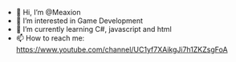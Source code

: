 - 👋 Hi, I’m @Meaxion
- 👀 I’m interested in Game Development
- 🌱 I’m currently learning C#, javascript and html
- 📫 How to reach me: https://www.youtube.com/channel/UC1yf7XAikgJi7h1ZKZsgFoA
